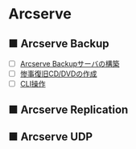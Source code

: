 # Arcserve
## ■ Arcserve Backup
- [ ] [Arcserve Backupサーバの構築]()
- [ ] [惨事復旧CD/DVDの作成]()
- [ ] [CLI操作]()

## ■ Arcserve Replication

## ■ Arcserve UDP
